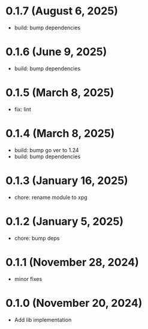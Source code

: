 # 0.1.7 (August 6, 2025)

* build: bump dependencies

# 0.1.6 (June 9, 2025)

* build: bump dependencies

# 0.1.5 (March 8, 2025)

* fix: lint

# 0.1.4 (March 8, 2025)

* build: bump go ver to 1.24
* build: bump dependencies

# 0.1.3 (January 16, 2025)

* chore: rename module to xpg

# 0.1.2 (January 5, 2025)

* chore: bump deps

# 0.1.1 (November 28, 2024)

* minor fixes

# 0.1.0 (November 20, 2024)

* Add lib implementation